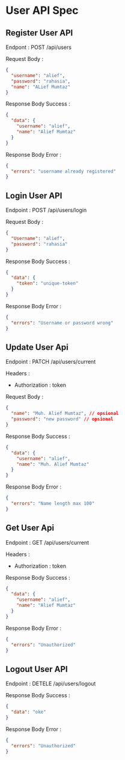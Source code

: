 # User API Spec

## Register User API

Endpont : POST /api/users

Request Body :

```json
{
  "username": "alief",
  "password": "rahasia",
  "name": "ALief Mumtaz"
}
```

Response Body Success :

```json
{
  "data": {
    "username": "alief",
    "name": "Alief Mumtaz"
  }
}
```

Response Body Error :

```json
{
  "errors": "username already registered"
}
```

## Login User API

Endpoint : POST /api/users/login

Request Body :

```json
{
  "Username": "alief",
  "password": "rahasia"
}
```

Response Body Success :

```json
{
  "data": {
    "token": "unique-token"
  }
}
```

Response Body Error :

```json
{
  "errors": "Username or password wrong"
}
```

## Update User Api

Endpoint : PATCH /api/users/current

Headers :

- Authorization : token

Request Body :

```json
{
  "name": "Muh. Alief Mumtaz", // opsional
  "password": "new password" // opsional
}
```

Response Body Success :

```json
{
  "data": {
    "username": "alief",
    "name": "Muh. Alief Mumtaz"
  }
}
```

Response Body Error :

```json
{
  "errors": "Name length max 100"
}
```

## Get User Api

Endpoint : GET /api/users/current

Headers :

- Authorization : token

Response Body Success :

```json
{
  "data": {
    "username": "alief",
    "name": "Alief Mumtaz"
  }
}
```

Response Body Error :

```json
{
  "errors": "Unauthorized"
}
```

## Logout User API

Endpoint : DETELE /api/users/logout

Response Body Success :

```json
{
  "data": "oke"
}
```

Response Body Error :

```json
{
  "errors": "Unauthorized"
}
```
